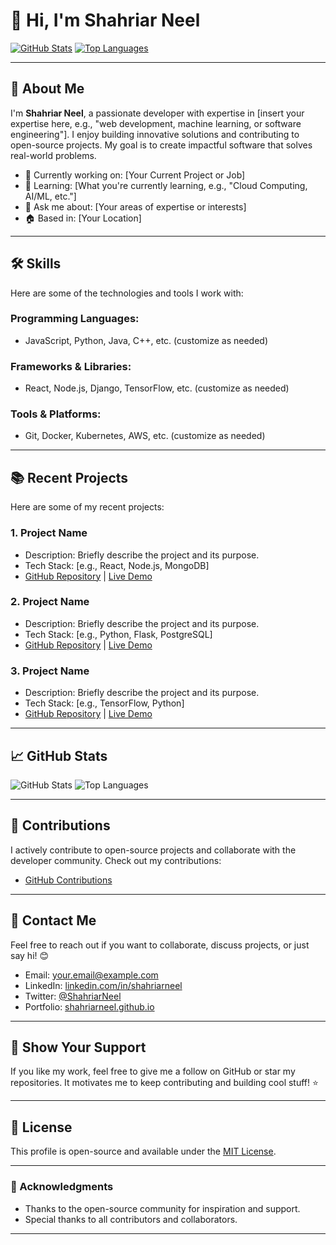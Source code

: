 # 👋 Hi, I'm Shahriar Neel

[![GitHub Stats](https://github-readme-stats.vercel.app/api?username=ShahriarNeel&show_icons=true&theme=radical)](https://github.com/ShahriarNeel)
[![Top Languages](https://github-readme-stats.vercel.app/api/top-langs/?username=ShahriarNeel&layout=compact&theme=radical)](https://github.com/ShahriarNeel)

---

## 🌟 About Me

I'm **Shahriar Neel**, a passionate developer with expertise in [insert your expertise here, e.g., "web development, machine learning, or software engineering"]. I enjoy building innovative solutions and contributing to open-source projects. My goal is to create impactful software that solves real-world problems.

- 🔭 Currently working on: [Your Current Project or Job]
- 🌱 Learning: [What you're currently learning, e.g., "Cloud Computing, AI/ML, etc."]
- 💬 Ask me about: [Your areas of expertise or interests]
- 🏠 Based in: [Your Location]

---

## 🛠 Skills

Here are some of the technologies and tools I work with:

### Programming Languages:
- JavaScript, Python, Java, C++, etc. (customize as needed)

### Frameworks & Libraries:
- React, Node.js, Django, TensorFlow, etc. (customize as needed)

### Tools & Platforms:
- Git, Docker, Kubernetes, AWS, etc. (customize as needed)

---

## 📚 Recent Projects

Here are some of my recent projects:

### 1. **Project Name**
- Description: Briefly describe the project and its purpose.
- Tech Stack: [e.g., React, Node.js, MongoDB]
- [GitHub Repository](https://github.com/ShahriarNeel/project-name) | [Live Demo](https://example.com)

### 2. **Project Name**
- Description: Briefly describe the project and its purpose.
- Tech Stack: [e.g., Python, Flask, PostgreSQL]
- [GitHub Repository](https://github.com/ShahriarNeel/project-name) | [Live Demo](https://example.com)

### 3. **Project Name**
- Description: Briefly describe the project and its purpose.
- Tech Stack: [e.g., TensorFlow, Python]
- [GitHub Repository](https://github.com/ShahriarNeel/project-name) | [Live Demo](https://example.com)

---

## 📈 GitHub Stats

![GitHub Stats](https://github-readme-stats.vercel.app/api?username=ShahriarNeel&show_icons=true&theme=radical)
![Top Languages](https://github-readme-stats.vercel.app/api/top-langs/?username=ShahriarNeel&layout=compact&theme=radical)

---

## 🤝 Contributions

I actively contribute to open-source projects and collaborate with the developer community. Check out my contributions:

- [GitHub Contributions](https://github.com/ShahriarNeel?tab=overview)

---

## 📧 Contact Me

Feel free to reach out if you want to collaborate, discuss projects, or just say hi! 😊

- Email: [your.email@example.com](mailto:your.email@example.com)
- LinkedIn: [linkedin.com/in/shahriarneel](https://www.linkedin.com/in/shahriarneel)
- Twitter: [@ShahriarNeel](https://twitter.com/ShahriarNeel)
- Portfolio: [shahriarneel.github.io](https://shahriarneel.github.io)

---

## 🌟 Show Your Support

If you like my work, feel free to give me a follow on GitHub or star my repositories. It motivates me to keep contributing and building cool stuff! ⭐

---

## 📜 License

This profile is open-source and available under the [MIT License](LICENSE).

---

### 🙌 Acknowledgments

- Thanks to the open-source community for inspiration and support.
- Special thanks to all contributors and collaborators.

---
